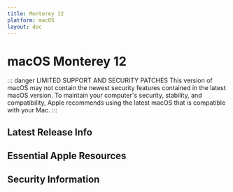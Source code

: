 ```yaml
---
title: Monterey 12
platform: macOS
layout: doc
---
```


# macOS Monterey 12 <Badge type="danger" text="N-2 version" />
::: danger LIMITED SUPPORT AND SECURITY PATCHES
This version of macOS may not contain the newest security features contained in the latest macOS version. To maintain your computer's security, stability, and compatibility, Apple recommends using the latest macOS that is compatible with your Mac.
:::

<script setup>
import LatestFeatures from './components/LatestFeatures.vue';
import SecurityInfo from './components/SecurityInfo.vue';

const frontmatter = {
  title: 'Monterey 12',
  platform: 'macOS'
};
</script>

## Latest Release Info
<LatestFeatures :title="frontmatter.title" :platform="frontmatter.platform" />

## Essential Apple Resources
<LinksComponent :title="frontmatter.title" :platform="frontmatter.platform" />


## Security Information
<SecurityInfo :title="frontmatter.title" :platform="frontmatter.platform" />
